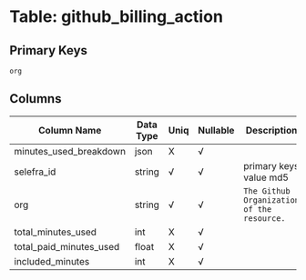 # Table: github_billing_action

## Primary Keys 

```
org
```


## Columns 

|  Column Name   |  Data Type  | Uniq | Nullable | Description | 
|  ----  | ----  | ----  | ----  | ---- | 
| minutes_used_breakdown | json | X | √ |  | 
| selefra_id | string | √ | √ | primary keys value md5 | 
| org | string | √ | √ | `The Github Organization of the resource.` | 
| total_minutes_used | int | X | √ |  | 
| total_paid_minutes_used | float | X | √ |  | 
| included_minutes | int | X | √ |  | 


